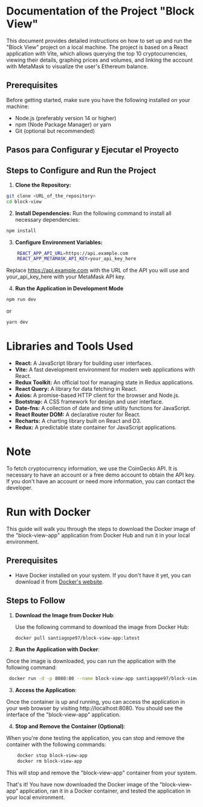 # Documentation of the Project "Block View"

This document provides detailed instructions on how to set up and run the "Block View" project on a local machine. The project is based on a React application with Vite, which allows querying the top 10 cryptocurrencies, viewing their details, graphing prices and volumes, and linking the account with MetaMask to visualize the user's Ethereum balance.

## Prerequisites

Before getting started, make sure you have the following installed on your machine:

- Node.js (preferably version 14 or higher)
- npm (Node Package Manager) or yarn
- Git (optional but recommended)

## Pasos para Configurar y Ejecutar el Proyecto

## Steps to Configure and Run the Project

1. **Clone the Repository:**

```bash
git clone <URL_of_the_repository>
cd block-view
```

2. **Install Dependencies:**
   Run the following command to install all necessary dependencies:

```bash
npm install
```

3. **Configure Environment Variables:**

```bash
    REACT_APP_API_URL=https://api.example.com
    REACT_APP_METAMASK_API_KEY=your_api_key_here
```

Replace https://api.example.com with the URL of the API you will use and your_api_key_here with your MetaMask API key.

4. **Run the Application in Development Mode**

```bash
npm run dev
```

or

```bash
yarn dev
```

# Libraries and Tools Used

- **React:** A JavaScript library for building user interfaces.
- **Vite:** A fast development environment for modern web applications with React.
- **Redux Toolkit:** An official tool for managing state in Redux applications.
- **React Query:** A library for data fetching in React.
- **Axios:** A promise-based HTTP client for the browser and Node.js.
- **Bootstrap:** A CSS framework for design and user interface.
- **Date-fns:** A collection of date and time utility functions for JavaScript.
- **React Router DOM:** A declarative router for React.
- **Recharts:** A charting library built on React and D3.
- **Redux:** A predictable state container for JavaScript applications.

# Note

To fetch cryptocurrency information, we use the CoinGecko API. It is necessary to have an account or a free demo account to obtain the API key. If you don't have an account or need more information, you can contact the developer.

# Run with Docker

This guide will walk you through the steps to download the Docker image of the "block-view-app" application from Docker Hub and run it in your local environment.

## Prerequisites

- Have Docker installed on your system. If you don't have it yet, you can download it from [Docker's website](https://www.docker.com/get-started).

## Steps to Follow

1. **Download the Image from Docker Hub**:

   Use the following command to download the image from Docker Hub:

   ```bash
   docker pull santiagope97/block-view-app:latest
   ```

2. **Run the Application with Docker**:

Once the image is downloaded, you can run the application with the following command:

```bash
 docker run -d -p 8080:80 --name block-view-app santiagope97/block-view-app:latest

```

3. **Access the Application**:

Once the container is up and running, you can access the application in your web browser by visiting http://localhost:8080. You should see the interface of the "block-view-app" application.

4. **Stop and Remove the Container (Optional)**:

When you're done testing the application, you can stop and remove the container with the following commands:

```bash
    docker stop block-view-app
    docker rm block-view-app
```

This will stop and remove the "block-view-app" container from your system.

That's it! You have now downloaded the Docker image of the "block-view-app" application, ran it in a Docker container, and tested the application in your local environment.
